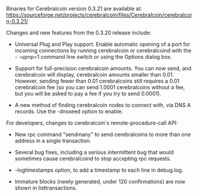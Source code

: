 Binaries for Cerebralcoin version 0.3.21 are available at:
  https://sourceforge.net/projects/cerebralcoin/files/Cerebralcoin/cerebralcoin-0.3.21/

Changes and new features from the 0.3.20 release include:

* Universal Plug and Play support.  Enable automatic opening of a port for incoming connections by running cerebralcoin or cerebralcoind with the - -upnp=1 command line switch or using the Options dialog box.

* Support for full-precision cerebralcoin amounts.  You can now send, and cerebralcoin will display, cerebralcoin amounts smaller than 0.01.  However, sending fewer than 0.01 cerebralcoins still requires a 0.01 cerebralcoin fee (so you can send 1.0001 cerebralcoins without a fee, but you will be asked to pay a fee if you try to send 0.0001).

* A new method of finding cerebralcoin nodes to connect with, via DNS A records. Use the -dnsseed option to enable.

For developers, changes to cerebralcoin's remote-procedure-call API:

* New rpc command "sendmany" to send cerebralcoins to more than one address in a single transaction.

* Several bug fixes, including a serious intermittent bug that would sometimes cause cerebralcoind to stop accepting rpc requests. 

* -logtimestamps option, to add a timestamp to each line in debug.log.

* Immature blocks (newly generated, under 120 confirmations) are now shown in listtransactions.
